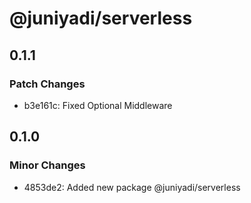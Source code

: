 # @juniyadi/serverless

## 0.1.1

### Patch Changes

- b3e161c: Fixed Optional Middleware

## 0.1.0

### Minor Changes

- 4853de2: Added new package @juniyadi/serverless
